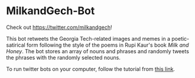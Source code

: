 # MilkandGech-Bot
Check out https://twitter.com/milkandgech!

This bot retweets the Georgia Tech-related images and memes in a poetic-satirical form following the style of the poems in Rupi Kaur's book *Milk and Honey*. The bot stores an array of nouns and phrases and randomly tweets the phrases with the randomly selected nouns.

To run twitter bots on your computer, follow the tutorial from [this link](https://github.com/dariusk/examplebot/).
